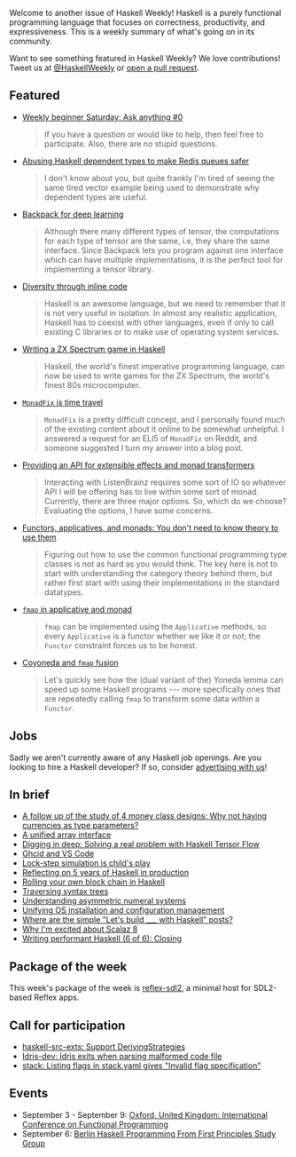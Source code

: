 Welcome to another issue of Haskell Weekly!
Haskell is a purely functional programming language that focuses on correctness, productivity, and expressiveness.
This is a weekly summary of what's going on in its community.

Want to see something featured in Haskell Weekly?
We love contributions!
Tweet us at [@HaskellWeekly](https://twitter.com/haskellweekly) or [open a pull request](https://github.com/haskellweekly/haskellweekly.github.io).

## Featured

-   [Weekly beginner Saturday: Ask anything #0](https://np.reddit.com/r/haskell/comments/6uoogn/weekly_beginner_saturday_ask_anything_0/)

    > If you have a question or would like to help, then feel free to participate. Also, there are no stupid questions.

-   [Abusing Haskell dependent types to make Redis queues safer](https://medium.com/@zyxoas/abusing-haskell-dependent-types-to-make-redis-queues-safer-cc31db943b6c)

    > I don't know about you, but quite frankly I'm tired of seeing the same tired vector example being used to demonstrate why dependent types are useful.

-   [Backpack for deep learning](http://blog.ezyang.com/2017/08/backpack-for-deep-learning/)

    > Although there many different types of tensor, the computations for each type of tensor are the same, i.e, they share the same interface. Since Backpack lets you program against one interface which can have multiple implementations, it is the perfect tool for implementing a tensor library.

-   [Diversity through inline code](https://www.tweag.io/posts/2017-08-17-inline-code.html)

    > Haskell is an awesome language, but we need to remember that it is not very useful in isolation. In almost any realistic application, Haskell has to coexist with other languages, even if only to call existing C libraries or to make use of operating system services.

-   [Writing a ZX Spectrum game in Haskell](https://dpwright.com/posts/2015/07/17/writing-a-zx-spectrum-game-in-haskell/)

    > Haskell, the world's finest imperative programming language, can now be used to write games for the ZX Spectrum, the world's finest 80s microcomputer.

-   [`MonadFix` is time travel](https://elvishjerricco.github.io/2017/08/22/monadfix-is-time-travel.html)

    > `MonadFix` is a pretty difficult concept, and I personally found much of the existing content about it online to be somewhat unhelpful. I answered a request for an ELI5 of `MonadFix` on Reddit, and someone suggested I turn my answer into a blog post.

-   [Providing an API for extensible effects and monad transformers](https://ocharles.org.uk/blog/posts/2017-08-23-extensible-effects-and-transformers.html)

    > Interacting with ListenBrainz requires some sort of IO so whatever API I will be offering has to live within some sort of monad. Currently, there are three major options. So, which do we choose? Evaluating the options, I have some concerns.

-   [Functors, applicatives, and monads: You don't need to know theory to use them](https://joyfulmantis.github.io/posts/2017-08-23-functors-applicatives-monads.html)

    > Figuring out how to use the common functional programming type classes is not as hard as you would think. The key here is not to start with understanding the category theory behind them, but rather first start with using their implementations in the standard datatypes.

-   [`fmap` in applicative and monad](http://www.halogenandtoast.com/fmap-in-applicative-and-monad/)

    > `fmap` can be implemented using the `Applicative` methods, so every `Applicative` is a functor whether we like it or not; the `Functor` constraint forces us to be honest.

-   [Coyoneda and `fmap` fusion](http://alpmestan.com/posts/2017-08-17-coyoneda-fmap-fusion.html)

    > Let's quickly see how the (dual variant of the) Yoneda lemma can speed up some Haskell programs --- more specifically ones that are repeatedly calling `fmap` to transform some data within a `Functor`.

## Jobs

Sadly we aren't currently aware of any Haskell job openings.
Are you looking to hire a Haskell developer?
If so, consider [advertising with us](https://haskellweekly.news/advertising.html)!

## In brief

-   [A follow up of the study of 4 money class designs: Why not having currencies as type parameters?](https://deque.blog/2017/08/22/a-follow-up-of-the-study-of-4-money-class-designs-why-not-having-currencies-as-type-parameters/)
-   [A unified array interface](http://winterland.me/2017/08/18/an-unified-array-interface)
-   [Digging in deep: Solving a real problem with Haskell Tensor Flow](https://mmhaskell.com/blog/2017/8/21/digging-in-deep-solving-a-real-problem-with-haskell-tensor-flow)
-   [Ghcid and VS Code](https://neilmitchell.blogspot.com/2017/08/ghcid-and-vs-code.html)
-   [Lock-step simulation is child's play](https://www.youtube.com/watch?v=2kKvVe673MA)
-   [Reflecting on 5 years of Haskell in production](https://www.youtube.com/watch?v=KlfbAneiMNw)
-   [Rolling your own block chain in Haskell](http://www.michaelburge.us/2017/08/17/rolling-your-own-blockchain.html)
-   [Traversing syntax trees](https://twanvl.nl/blog/haskell/traversing-syntax-trees)
-   [Understanding asymmetric numeral systems](https://ro-che.info/articles/2017-08-20-understanding-ans)
-   [Unifying OS installation and configuration management](https://joeyh.name/blog/entry/unifying_OS_installation_and_configuration_management/)
-   [Where are the simple "Let's build ___ with Haskell" posts?](https://np.reddit.com/r/haskell/comments/6uoys8/where_are_the_simple_lets_build_with_haskell_posts/)
-   [Why I'm excited about Scalaz 8](http://degoes.net/articles/scalaz8-is-the-future)
-   [Writing performant Haskell (6 of 6): Closing](https://jship.github.io/posts/2017-08-19-writing-performant-haskell-part-6.html)

## Package of the week

This week's package of the week is [reflex-sdl2](https://hackage.haskell.org/package/reflex-sdl2-0.1.0.0),
a minimal host for SDL2-based Reflex apps.

## Call for participation

-   [haskell-src-exts: Support DerivingStrategies](https://github.com/haskell-suite/haskell-src-exts/issues/375)
-   [Idris-dev: Idris exits when parsing malformed code file](https://github.com/idris-lang/Idris-dev/issues/4013)
-   [stack: Listing flags in stack.yaml gives "Invalid flag specification"](https://github.com/commercialhaskell/stack/issues/3374)

## Events

-   September 3 - September 9: [Oxford, United Kingdom: International Conference on Functional Programming](http://conf.researchr.org/home/icfp-2017)
-   September 6: [Berlin Haskell Programming From First Principles Study Group](https://www.meetup.com/Berlin-Functional-Programming-Group/events/242559370/)
